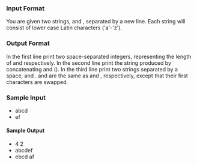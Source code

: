### Input Format

You are given two strings,  and , separated by a new line. Each string will consist of lower case Latin characters ('a'-'z').

### Output Format

In the first line print two space-separated integers, representing the length of  and  respectively. 
In the second line print the string produced by concatenating  and  (). 
In the third line print two strings separated by a space,  and .  and  are the same as  and , respectively, except that their first characters are swapped.

### Sample Input
- abcd
- ef

#### Sample Output
- 4 2
- abcdef
- ebcd af
